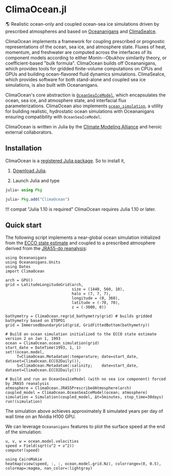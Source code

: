 # ClimaOcean.jl

🌎 Realistic ocean-only and coupled ocean-sea ice simulations driven by prescribed atmospheres and based on [Oceananigans](https://github.com/CliMA/Oceananigans.jl) and [ClimaSeaIce](https://github.com/CliMA/ClimaSeaIce.jl).

ClimaOcean implements a framework for coupling prescribed or prognostic representations of the ocean, sea ice, and atmosphere state.
Fluxes of heat, momentum, and freshwater are computed across the interfaces of its component models according to either Monin--Obukhov similarity theory,
or coefficient-based "bulk formula".
ClimaOcean builds off Oceananigans, which provides tools for gridded finite-volume computations on CPUs and GPUs and building ocean-flavored fluid dynamics simulations. ClimaSeaIce, which provides software for both stand-alone and coupled sea ice simulations, is also built with Oceananigans.

ClimaOcean's core abstraction is [`OceanSeaIceModel`](@ref), which encapsulates the ocean, sea ice, and atmosphere state, and interfacial flux parameterizations.
ClimaOcean also implements [`ocean_simulation`](@ref), a utility for building realistic, hydrostatic ocean simulations with Oceananigans ensuring compatibility with `OceanSeaIceModel`.

ClimaOcean is written in Julia by the [Climate Modeling Alliance](https://clima.caltech.edu)
and heroic external collaborators.

## Installation

ClimaOcean is a [registered Julia package](https://julialang.org/packages/). So to install it,

1. [Download Julia](https://julialang.org/downloads/).

2. Launch Julia and type

```julia
julia> using Pkg

julia> Pkg.add("ClimaOcean")
```

!!! compat "Julia 1.10 is required"
    ClimaOcean requires Julia 1.10 or later.

## Quick start

The following script implements a near-global ocean simulation initialized from the [ECCO state estimate](https://doi.org/10.5194/gmd-8-3071-2015) and coupled to a prescribed atmosphere derived from the [JRA55-do reanalysis](https://www.sciencedirect.com/science/article/pii/S146350031830235X):

```@example hello-global-ocean
using Oceananigans
using Oceananigans.Units
using Dates
import ClimaOcean

arch = GPU()
grid = LatitudeLongitudeGrid(arch,
                             size = (1440, 560, 10),
                             halo = (7, 7, 7),
                             longitude = (0, 360),
                             latitude = (-70, 70),
                             z = (-3000, 0))

bathymetry = ClimaOcean.regrid_bathymetry(grid) # builds gridded bathymetry based on ETOPO1
grid = ImmersedBoundaryGrid(grid, GridFittedBottom(bathymetry))

# Build an ocean simulation initialized to the ECCO state estimate version 2 on Jan 1, 1993
ocean = ClimaOcean.ocean_simulation(grid)
start_date = DateTime(1993, 1, 1)
set!(ocean.model,
     T=ClimaOcean.Metadatum(:temperature; date=start_date, dataset=ClimaOcean.ECCO2Daily()),
     S=ClimaOcean.Metadatum(:salinity;    date=start_date, dataset=ClimaOcean.ECCO2Daily()))

# Build and run an OceanSeaIceModel (with no sea ice component) forced by JRA55 reanalysis
atmosphere = ClimaOcean.JRA55PrescribedAtmosphere(arch)
coupled_model = ClimaOcean.OceanSeaIceModel(ocean; atmosphere)
simulation = Simulation(coupled_model, Δt=5minutes, stop_time=30days)
run!(simulation)
```

The simulation above achieves approximately 8 simulated years per day of wall time on an Nvidia H100 GPU.

We can leverage `Oceananigans` features to plot the surface speed at the end of the simulation:

```@example hello-global-ocean
u, v, w = ocean.model.velocities
speed = Field(sqrt(u^2 + v^2))
compute!(speed)

using CairoMakie
heatmap(view(speed, :, :, ocean.model.grid.Nz), colorrange=(0, 0.5), colormap=:magma, nan_color=:lightgray)
```
